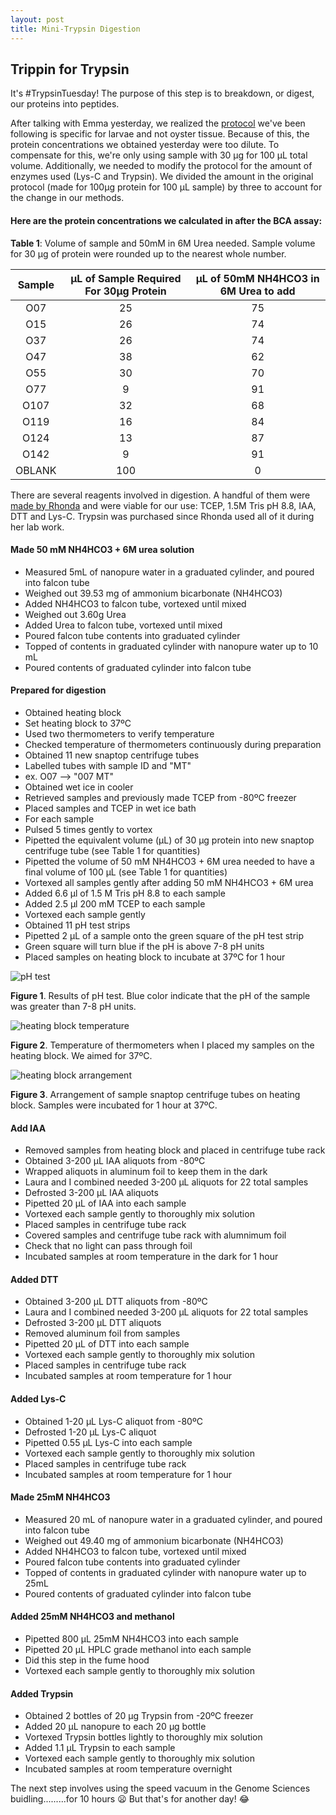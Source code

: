 ```yaml
---
layout: post
title: Mini-Trypsin Digestion
---
```


## Trippin for Trypsin

It's #TrypsinTuesday! The purpose of this step is to breakdown, or digest, our proteins into peptides.

After talking with Emma yesterday, we realized the [protocol](https://github.com/sr320/LabDocs/blob/master/protocols/ProteinprepforMSMS.md) we've been following is specific for larvae and not oyster tissue. Because of this, the protein concentrations we obtained yesterday were too dilute. To compensate for this, we're only using sample with 30 µg for 100 µL total volume. Additionally, we needed to modify the protocol for the amount of enzymes used (Lys-C and Trypsin). We divided the amount in the original protocol (made for 100µg protein for 100 µL sample) by three to account for the change in our methods.

#### **Here are the protein concentrations we calculated in after the BCA assay**:

**Table 1**: Volume of sample and 50mM in 6M Urea needed. Sample volume for 30 µg of protein were rounded up to the nearest whole number. 

| **Sample** | **µL of Sample Required For 30µg Protein** | **µL of 50mM NH4HCO3 in 6M Urea to add** |
|:----------:|:------------------------------------------:|:----------------------------------------:|
|     O07    |                     25                     |                    75                    |
|     O15    |                     26                     |                    74                    |
|     O37    |                     26                     |                    74                    |
|     O47    |                     38                     |                    62                    |
|     O55    |                     30                     |                    70                    |
|     O77    |                      9                     |                    91                    |
|    O107    |                     32                     |                    68                    |
|    O119    |                     16                     |                    84                    |
|    O124    |                     13                     |                    87                    |
|    O142    |                      9                     |                    91                    |
|   OBLANK   |                     100                    |                     0                    |

There are several reagents involved in digestion. A handful of them were [made by Rhonda](https://github.com/sr320/LabDocs/blob/master/protocols/ProteinprepforMSMS.md) and were viable for our use: TCEP, 1.5M Tris pH 8.8, IAA,  DTT and Lys-C. Trypsin was purchased since Rhonda used all of it during her lab work.

#### **Made 50 mM NH4HCO3 + 6M urea solution**
- Measured 5mL of nanopure water in a graduated cylinder, and poured into falcon tube
- Weighed out 39.53 mg of ammonium bicarbonate (NH4HCO3)
- Added NH4HCO3 to falcon tube, vortexed until mixed
- Weighed out 3.60g Urea
- Added Urea to falcon tube, vortexed until mixed
- Poured falcon tube contents into graduated cylinder
- Topped of contents in graduated cylinder with nanopure water up to 10 mL
- Poured contents of graduated cylinder into falcon tube

#### **Prepared for digestion**
- Obtained heating block
- Set heating block to 37ºC
 - Used two thermometers to verify temperature
 - Checked temperature of thermometers continuously during preparation
- Obtained 11 new snaptop centrifuge tubes
- Labelled tubes with sample ID and "MT"
 - ex. O07 --> "007 MT"
- Obtained wet ice in cooler
- Retrieved samples and previously made TCEP from -80ºC freezer
- Placed samples and TCEP in wet ice bath
- For each sample
 - Pulsed 5 times gently to vortex
 - Pipetted the equivalent volume (µL) of 30 µg protein into new snaptop centrifuge tube (see Table 1 for quantities)
 - Pipetted the volume of 50 mM NH4HCO3 + 6M urea needed to have a final volume of 100 µL (see Table 1 for quantities)
- Vortexed all samples gently after adding 50 mM NH4HCO3 + 6M urea
- Added 6.6 µl of 1.5 M Tris pH 8.8 to each sample
- Added 2.5 µl 200 mM TCEP to each sample
- Vortexed each sample gently
- Obtained 11 pH test strips
- Pipetted 2 µL of a sample onto the green square of the pH test strip
 - Green square will turn blue if the pH is above 7-8 pH units
- Placed samples on heating block to incubate at 37ºC for 1 hour

![pH test](https://raw.githubusercontent.com/yaaminiv/yaaminiv.github.io/master/images/pHstrips.JPG)

**Figure 1**. Results of pH test. Blue color indicate that the pH of the sample was greater than 7-8 pH units.

![heating block temperature](https://raw.githubusercontent.com/yaaminiv/yaaminiv.github.io/master/images/heatingblocktemperature.JPG)

**Figure 2**. Temperature of thermometers when I placed my samples on the heating block. We aimed for 37ºC.

![heating block arrangement](https://raw.githubusercontent.com/yaaminiv/yaaminiv.github.io/master/images/heatingblockarrangement.JPG)

**Figure 3**. Arrangement of sample snaptop centrifuge tubes on heating block. Samples were incubated for 1 hour at 37ºC.

#### **Add IAA**
- Removed samples from heating block and placed in centrifuge tube rack
- Obtained 3-200 µL IAA aliquots from -80ºC
 - Wrapped aliquots in aluminum foil to keep them in the dark
 - Laura and I combined needed 3-200 µL aliquots for 22 total samples
- Defrosted 3-200 µL IAA aliquots
- Pipetted 20 µL of IAA into each sample
- Vortexed each sample gently to thoroughly mix solution
- Placed samples in centrifuge tube rack
- Covered samples and centrifuge tube rack with alumnimum foil
 - Check that no light can pass through foil
- Incubated samples at room temperature in the dark for 1 hour

#### **Added DTT**
- Obtained 3-200 µL DTT aliquots from -80ºC
 - Laura and I combined needed 3-200 µL aliquots for 22 total samples
- Defrosted 3-200 µL DTT aliquots
- Removed aluminum foil from samples
- Pipetted 20 µL of DTT into each sample
- Vortexed each sample gently to thoroughly mix solution
- Placed samples in centrifuge tube rack
- Incubated samples at room temperature for 1 hour

#### **Added Lys-C**
- Obtained 1-20 µL Lys-C aliquot from -80ºC
- Defrosted 1-20 µL Lys-C aliquot
- Pipetted 0.55 µL Lys-C into each sample
- Vortexed each sample gently to thoroughly mix solution
- Placed samples in centrifuge tube rack
- Incubated samples at room temperature for 1 hour

#### **Made 25mM NH4HCO3**
- Measured 20 mL of nanopure water in a graduated cylinder, and poured into falcon tube
- Weighed out 49.40 mg of ammonium bicarbonate (NH4HCO3)
- Added NH4HCO3 to falcon tube, vortexed until mixed
- Poured falcon tube contents into graduated cylinder
- Topped of contents in graduated cylinder with nanopure water up to 25mL
- Poured contents of graduated cylinder into falcon tube

#### **Added 25mM NH4HCO3 and methanol**
- Pipetted 800 µL 25mM NH4HCO3 into each sample
- Pipetted 20 µL HPLC grade methanol into each sample
 - Did this step in the fume hood
- Vortexed each sample gently to thoroughly mix solution

#### **Added Trypsin**
- Obtained 2 bottles of 20 µg Trypsin from -20ºC freezer
- Added 20 µL nanopure to each 20 µg bottle
- Vortexed Trypsin bottles lightly to thoroughly mix solution
- Added 1.1 µL Trypsin to each sample
- Vortexed each sample gently to thoroughly mix solution
- Incubated samples at room temperature overnight

The next step involves using the speed vacuum in the Genome Sciences buidling.........for 10 hours :frowning: But that's for another day! :joy:
